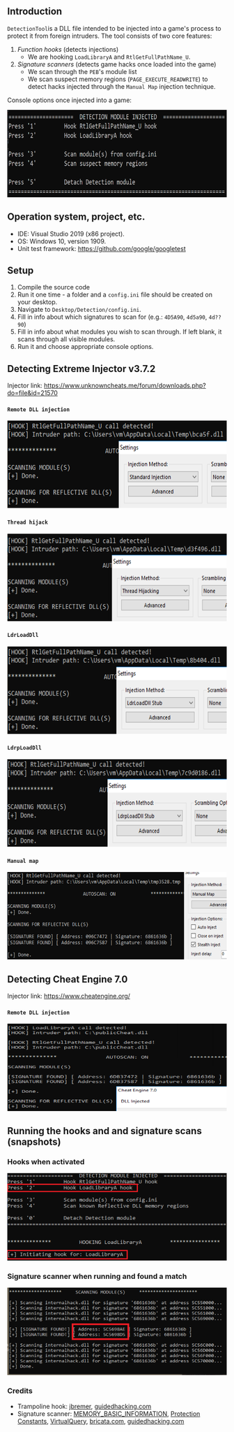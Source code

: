 ## Introduction 

`DetectionTool`is a DLL file intended to be injected into a game's process to protect it from foreign intruders.
The tool consists of two core features:

1. *Function hooks* (detects injections)
    - We are hooking `LoadLibraryA` and `RtlGetFullPathName_U`. 
2. *Signature scanners* (detects game hacks once loaded into the game)
    - We scan through the `PEB`'s module list
    - We scan suspect memory regions (`PAGE_EXECUTE_READWRITE`) to detect hacks injected through the `Manual Map` injection technique. 

Console options once injected into a game:

<img src="https://github.com/christianshub/DetectionTool/blob/master/Snapshots/0_consoleOptions.png" height="200" width="600">

## Operation system, project, etc.

- IDE: Visual Studio 2019 (x86 project).
- OS: Windows 10, version 1909.
- Unit test framework: https://github.com/google/googletest

## Setup

1. Compile the source code
2. Run it one time - a folder and a `config.ini` file should be created on your desktop.
3. Navigate to `Desktop/Detection/config.ini`.
4. Fill in info about which signatures to scan for (e.g.: `4D5A90`, `4d5a90`, `4d??90`)
5. Fill in info about what modules you wish to scan through. If left blank, it scans through all visible modules. 
6. Run it and choose appropriate console options.

## Detecting Extreme Injector v3.7.2

Injector link: https://www.unknowncheats.me/forum/downloads.php?do=file&id=21570

#### `Remote DLL injection`
<img src="https://github.com/christianshub/DetectionTool/blob/master/Snapshots/1_master_standrd.png" height="200" width="600">

#### `Thread hijack`
<img src="https://github.com/christianshub/DetectionTool/blob/master/Snapshots/2_master_thread.png" height="200" width="600">

#### `LdrLoadDll`
<img src="https://github.com/christianshub/DetectionTool/blob/master/Snapshots/3_master_LdrLoadDll.png" height="200" width="600">

#### `LdrpLoadDll`
<img src="https://github.com/christianshub/DetectionTool/blob/master/Snapshots/4_master_LdrpLoadDll.png" height="200" width="600">

#### `Manual map`
<img src="https://github.com/christianshub/DetectionTool/blob/master/Snapshots/5_master_mm.png" height="200" width="600">

## Detecting Cheat Engine 7.0

Injector link: https://www.cheatengine.org/

#### `Remote DLL injection`
<img src="https://github.com/christianshub/DetectionTool/blob/master/Snapshots/CE.png" height="200" width="600">


## Running the hooks and and signature scans (snapshots)

### Hooks when activated

<img src="https://github.com/christianshub/DetectionTool/blob/master/Snapshots/0_hooks.png" height="200" width="600">

### Signature scanner when running and found a match

<img src="https://github.com/christianshub/DetectionTool/blob/master/Snapshots/0_sigscan.png" height="200" width="600">


### Credits

- Trampoline hook: [jbremer](http://jbremer.org/x86-api-hooking-demystified/#ah-trampoline2), [guidedhacking.com](https://guidedhacking.com/threads/code-detouring-hooking-guide.14185/)
- Signature scanner: [MEMORY_BASIC_INFORMATION](https://docs.microsoft.com/en-us/windows/win32/api/winnt/ns-winnt-memory_basic_information), [Protection Constants](https://docs.microsoft.com/en-us/windows/win32/memory/memory-protection-constants), [VirtualQuery](https://docs.microsoft.com/en-us/windows/win32/api/memoryapi/nf-memoryapi-virtualquery), [bricata.com](https://bricata.com/blog/signature-detection-vs-network-behavior/), [guidedhacking.com](https://guidedhacking.com/threads/external-internal-pattern-scanning-guide.14112/)
